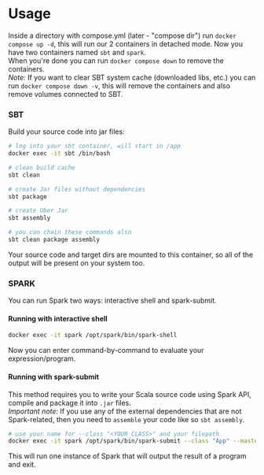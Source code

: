 # Usage

Inside a directory with compose.yml (later - "compose dir") run `docker compose up -d`, this will run our 2 containers in detached mode. 
Now you have two containers named `sbt` and `spark`.  
When you're done you can run `docker compose down` to remove the containers.  
*Note:* If you want to clear SBT system cache (downloaded libs, etc.) you can run `docker compose down -v`, this will remove the containers and also remove volumes connected to SBT.  

### SBT

Build your source code into jar files:

```bash
# log into your sbt container, will start in /app
docker exec -it sbt /bin/bash

# clean build cache
sbt clean

# create Jar files without dependencies
sbt package

# create Uber Jar
sbt assembly

# you can chain these commands also
sbt clean package assembly
```

Your source code and target dirs are mounted to this container, so all of the output will be present on your system too.

### SPARK

You can run Spark two ways: interactive shell and spark-submit.

#### Running with interactive shell

```bash
docker exec -it spark /opt/spark/bin/spark-shell
```
Now you can enter command-by-command to evaluate your expression/program.

#### Running with spark-submit

This method requires you to write your Scala source code using Spark API, compile and package it into `.jar` files.  
*Important note:* If you use any of the external dependencies that are not Spark-related, then you need to `assemble` your code like so `sbt assembly`.  

```bash
# use your name for --class "<YOUR_CLASS>" and your filepath
docker exec -it spark /opt/spark/bin/spark-submit --class "App" --master "local[*]" /app/target/scala-2.12/app_2.12-1.jar
```

This will run one instance of Spark that will output the result of a program and exit.  